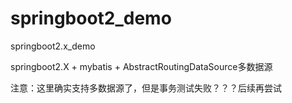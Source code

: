 # springboot2_demo
springboot2.x_demo

springboot2.X + mybatis + AbstractRoutingDataSource多数据源

注意：这里确实支持多数据源了，但是事务测试失败？？？后续再尝试
